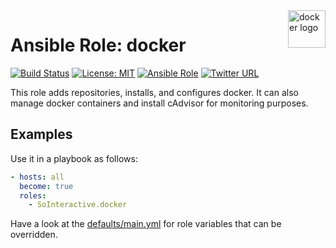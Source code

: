 <a href="https://docker.com">
    <img src="https://upload.wikimedia.org/wikipedia/commons/7/79/Docker_(container_engine)_logo.png" alt="docker logo" title="docker" align="right" height="60" />
</a>

Ansible Role: docker
====================

[![Build Status](https://travis-ci.org/sointereactive/docker.svg?branch=master)](https://travis-ci.org/sointeractive/docker) [![License: MIT](https://img.shields.io/badge/license-MIT%20License-brightgreen.svg)](https://opensource.org/licenses/MIT) [![Ansible Role](https://img.shields.io/ansible/role/18218.svg)](https://galaxy.ansible.com/SoInteractive/docker/) [![Twitter URL](https://img.shields.io/twitter/follow/sointeractive.svg?style=social&label=Follow%20%40SoInteractive)](https://twitter.com/sointeractive)

This role adds repositories, installs, and configures docker. It can also manage docker containers and install cAdvisor for monitoring purposes.

Examples
--------

Use it in a playbook as follows:
```yaml
- hosts: all
  become: true
  roles:
    - SoInteractive.docker
```

Have a look at the [defaults/main.yml](defaults/main.yml) for role variables
that can be overridden.

